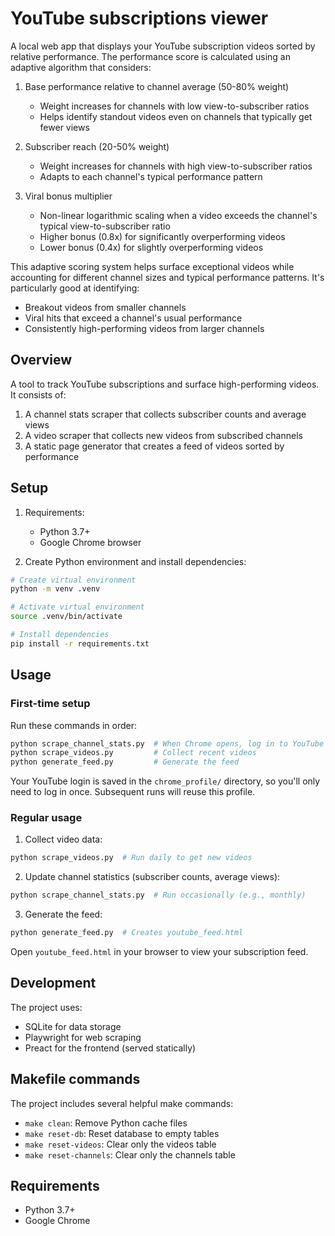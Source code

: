 # YouTube subscriptions viewer

A local web app that displays your YouTube subscription videos sorted by relative performance. The performance score is calculated using an adaptive algorithm that considers:

1. Base performance relative to channel average (50-80% weight)

   - Weight increases for channels with low view-to-subscriber ratios
   - Helps identify standout videos even on channels that typically get fewer views

2. Subscriber reach (20-50% weight)

   - Weight increases for channels with high view-to-subscriber ratios
   - Adapts to each channel's typical performance pattern

3. Viral bonus multiplier
   - Non-linear logarithmic scaling when a video exceeds the channel's typical view-to-subscriber ratio
   - Higher bonus (0.8x) for significantly overperforming videos
   - Lower bonus (0.4x) for slightly overperforming videos

This adaptive scoring system helps surface exceptional videos while accounting for different channel sizes and typical performance patterns. It's particularly good at identifying:

- Breakout videos from smaller channels
- Viral hits that exceed a channel's usual performance
- Consistently high-performing videos from larger channels

## Overview

A tool to track YouTube subscriptions and surface high-performing videos. It consists of:

1. A channel stats scraper that collects subscriber counts and average views
2. A video scraper that collects new videos from subscribed channels
3. A static page generator that creates a feed of videos sorted by performance

## Setup

1. Requirements:

   - Python 3.7+
   - Google Chrome browser

2. Create Python environment and install dependencies:

```bash
# Create virtual environment
python -m venv .venv

# Activate virtual environment
source .venv/bin/activate

# Install dependencies
pip install -r requirements.txt
```

## Usage

### First-time setup

Run these commands in order:

```bash
python scrape_channel_stats.py  # When Chrome opens, log in to YouTube
python scrape_videos.py         # Collect recent videos
python generate_feed.py         # Generate the feed
```

Your YouTube login is saved in the `chrome_profile/` directory, so you'll only need to log in once. Subsequent runs will reuse this profile.

### Regular usage

1. Collect video data:

```bash
python scrape_videos.py  # Run daily to get new videos
```

2. Update channel statistics (subscriber counts, average views):

```bash
python scrape_channel_stats.py  # Run occasionally (e.g., monthly)
```

3. Generate the feed:

```bash
python generate_feed.py  # Creates youtube_feed.html
```

Open `youtube_feed.html` in your browser to view your subscription feed.

## Development

The project uses:

- SQLite for data storage
- Playwright for web scraping
- Preact for the frontend (served statically)

## Makefile commands

The project includes several helpful make commands:

- `make clean`: Remove Python cache files
- `make reset-db`: Reset database to empty tables
- `make reset-videos`: Clear only the videos table
- `make reset-channels`: Clear only the channels table

## Requirements

- Python 3.7+
- Google Chrome
